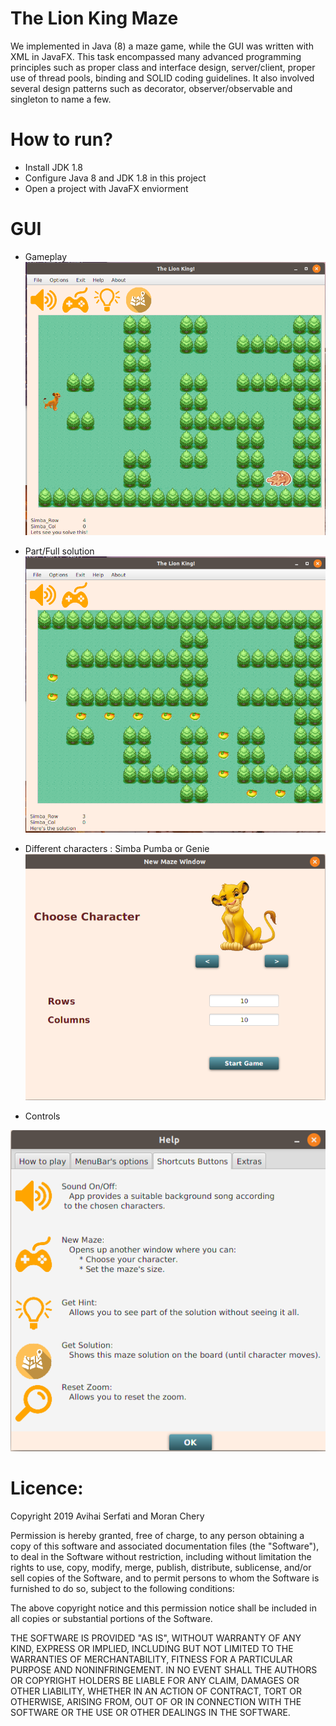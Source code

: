 # The Lion King Maze 
We implemented in Java (8) a maze game, while the GUI was written with XML in JavaFX. This task encompassed many advanced programming principles such as proper class and interface design, server/client, proper use of thread pools, binding and SOLID coding guidelines. It also involved several design patterns such as decorator, observer/observable and singleton to name a few.

# How to run?

* Install JDK 1.8
* Configure Java 8 and JDK 1.8 in this project
* Open a project with JavaFX enviorment


# GUI

* Gameplay
![alt text](https://github.com/Serfati/ATP2019-Project/blob/master/Resources/Images/GUI1.png)

* Part/Full solution 
![alt text](https://github.com/Serfati/ATP2019-Project/blob/master/Resources/Images/GUI4.png)

* Different characters : Simba Pumba or Genie
![alt text](https://github.com/Serfati/ATP2019-Project/blob/master/Resources/Images/GUI2.png)

* Controls

![alt text](https://github.com/Serfati/ATP2019-Project/blob/master/Resources/Images/GUI3.png)


Licence:
=============

Copyright 2019 Avihai Serfati and Moran Chery

Permission is hereby granted, free of charge, to any person obtaining a copy of this software and associated documentation files (the "Software"), to deal in the Software without restriction, including without limitation the rights to use, copy, modify, merge, publish, distribute, sublicense, and/or sell copies of the Software, and to permit persons to whom the Software is furnished to do so, subject to the following conditions:

The above copyright notice and this permission notice shall be included in all copies or substantial portions of the Software.

THE SOFTWARE IS PROVIDED "AS IS", WITHOUT WARRANTY OF ANY KIND, EXPRESS OR IMPLIED, INCLUDING BUT NOT LIMITED TO THE WARRANTIES OF MERCHANTABILITY, FITNESS FOR A PARTICULAR PURPOSE AND NONINFRINGEMENT. IN NO EVENT SHALL THE AUTHORS OR COPYRIGHT HOLDERS BE LIABLE FOR ANY CLAIM, DAMAGES OR OTHER LIABILITY, WHETHER IN AN ACTION OF CONTRACT, TORT OR OTHERWISE, ARISING FROM, OUT OF OR IN CONNECTION WITH THE SOFTWARE OR THE USE OR OTHER DEALINGS IN THE SOFTWARE.
